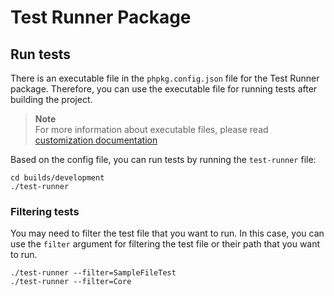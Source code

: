 # Test Runner Package

## Run tests

There is an executable file in the `phpkg.config.json` file for the Test Runner package.
Therefore, you can use the executable file for running tests after building the project.

> **Note**  
> For more information about executable files, please read [customization documentation](https://phpkg.com/documentations/customization)

Based on the config file, you can run tests by running the `test-runner` file:

```shell
cd builds/development
./test-runner
```

### Filtering tests

You may need to filter the test file that you want to run. 
In this case, you can use the `filter` argument for filtering the test file or their path that you want to run.

```shell
./test-runner --filter=SampleFileTest
./test-runner --filter=Core
```
